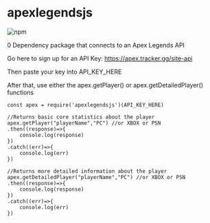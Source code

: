 # apexlegendsjs

![npm](https://img.shields.io/npm/dt/apexlegendsjs)

0 Dependency package that connects to an Apex Legends API

Go here to sign up for an API Key: https://apex.tracker.gg/site-api

Then paste your key into API_KEY_HERE

After that, use either the apex.getPlayer() or apex.getDetailedPlayer() functions

```
const apex = require('apexlegendsjs')(API_KEY_HERE)

//Returns basic core statistics about the player
apex.getPlayer("playerName","PC") //or XBOX or PSN
.then((response)=>{
    console.log(response)
})
.catch((err)=>{
    console.log(err)
})

//Returns more detailed information about the player
apex.getDetailedPlayer("playerName","PC") //or XBOX or PSN
.then((response)=>{
    console.log(response)
})
.catch((err)=>{
    console.log(err)
})
```


